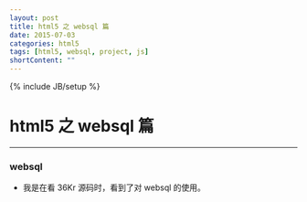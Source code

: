 ```yaml
---
layout: post
title: html5 之 websql 篇
date: 2015-07-03
categories: html5
tags: [html5, websql, project, js]
shortContent: ""
---
```

{% include JB/setup %}

# html5 之 websql 篇
---

### websql

* 我是在看 36Kr 源码时，看到了对 websql 的使用。

<!--break-->
